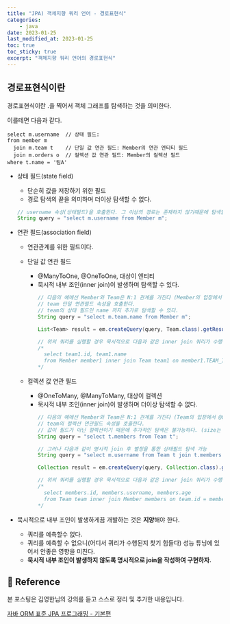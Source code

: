 ```yaml
---
title: "JPA) 객체지향 쿼리 언어 - 경로표현식"
categories: 
    - java
date: 2023-01-25
last_modified_at: 2023-01-25
toc: true
toc_sticky: true
excerpt: "객체지향 쿼리 언어의 경로표현식"
---
```


## 경로표현식이란
경로표현식이란 .을 찍어서 객체 그래프를 탐색하는 것을 의미한다.

이를테면 다음과 같다.

```
select m.username  // 상태 필드:
from member m
  join m.team t    // 단일 값 연관 필드: Member의 연관 엔티티 필드
  join m.orders o  // 컬렉션 값 연관 필드: Member의 컬렉션 필드 
where t.name = '팀A'
```

- 상태 필드(state field)
  - 단순히 값을 저장하기 위한 필드
  - 경로 탐색의 끝을 의미하며 더이상 탐색할 수 없다.
  ```java
  // username 속성(상태필드)을 호출한다. 그 이상의 경로는 존재하지 않기때문에 탐색할 수 없다.
  String query = "select m.username from Member m"; 
  ```

- 연관 필드(association field)
  - 연관관계를 위한 필드이다.
  - 단일 값 연관 필드
    - @ManyToOne, @OneToOne, 대상이 엔티티
    - 묵시적 내부 조인(inner join)이 발생하며 탐색할 수 있다.
      ```java
      // 다음의 예에선 Member와 Team은 N:1 관계를 가진다 (Member의 입장에서 @ManyToOne)
      // team 단일 연관필드 속성을 호출한다. 
      // team의 상태 필드인 name 까지 추가로 탐색할 수 있다.
      String query = "select m.team.name from Member m"; 

      List<Team> result = em.createQuery(query, Team.class).getResultList();

      // 위의 쿼리를 실행할 경우 묵시적으로 다음과 같은 inner join 쿼리가 수행된다.
      /*
        select team1.id, team1.name
        from Member member1 inner join Team team1 on member1.TEAM_ID = team1.id
      */
      ```

  - 컬렉션 값 연관 필드
    - @OneToMany, @ManyToMany, 대상이 컬렉션
    - 묵시적 내부 조인(inner join)이 발생하며 더이상 탐색할 수 없다.
      ```java
      // 다음의 예에선 Member와 Team은 N:1 관계를 가진다 (Team의 입장에서 @OneToMany)
      // team의 컬렉션 연관필드 속성을 호출한다. 
      // 값이 필드가 아닌 컬렉션이기 때문에 추가적인 탐색은 불가능하다. (size는 가능)
      String query = "select t.members from Team t"; 

      // 그러나 다음과 같이 명시적 join 후 별칭을 통한 상태필드 탐색 가능
      String query = "select m.username from Team t join t.members m"; 

      Collection result = em.createQuery(query, Collection.class).getResultList();

      // 위의 쿼리를 실행할 경우 묵시적으로 다음과 같은 inner join 쿼리가 수행된다.
      /*
        select members.id, members.username, members.age
        from Team team inner join Member members on team.id = members.TEAM_ID
      */
      ```

- 묵시적으로 내부 조인이 발생하게끔 개발하는 것은 **지양**해야 한다.
  - 쿼리를 예측할수 없다.
  - 쿼리를 예측할 수 없으니(어디서 쿼리가 수행된지 찾기 힘들다) 성능 튜닝에 있어서 안좋은 영향을 미친다.
  - **묵시적 내부 조인이 발생하지 않도록 명시적으로 join을 작성하여 구현하자.**

## 📣 Reference
본 포스팅은 김영한님의 강의를 듣고 스스로 정리 및 추가한 내용입니다.

[자바 ORM 표준 JPA 프로그래밍 - 기본편](https://www.inflearn.com/course/ORM-JPA-Basic/dashboard)<br/>
